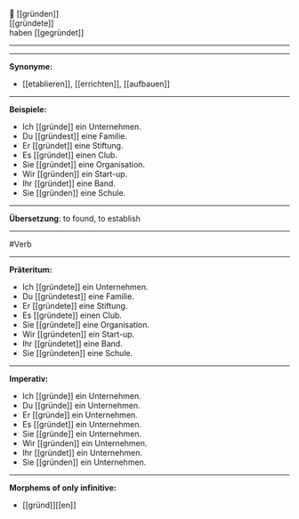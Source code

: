 🏢 [[gründen]]  
[[gründete]]  
haben [[gegründet]]

---

---

**Synonyme:**

- [[etablieren]], [[errichten]], [[aufbauen]]

---

**Beispiele:**

- Ich [[gründe]] ein Unternehmen.
- Du [[gründest]] eine Familie.
- Er [[gründet]] eine Stiftung.
- Es [[gründet]] einen Club.
- Sie [[gründet]] eine Organisation.
- Wir [[gründen]] ein Start-up.
- Ihr [[gründet]] eine Band.
- Sie [[gründen]] eine Schule.

---

**Übersetzung**:
to found, to establish

---
 #Verb

---

**Präteritum:**

- Ich [[gründete]] ein Unternehmen.
- Du [[gründetest]] eine Familie.
- Er [[gründete]] eine Stiftung.
- Es [[gründete]] einen Club.
- Sie [[gründete]] eine Organisation.
- Wir [[gründeten]] ein Start-up.
- Ihr [[gründetet]] eine Band.
- Sie [[gründeten]] eine Schule.

---

**Imperativ:**

- Ich [[gründe]] ein Unternehmen.
- Du [[gründe]] ein Unternehmen.
- Er [[gründe]] ein Unternehmen.
- Es [[gründet]] ein Unternehmen.
- Sie [[gründe]] ein Unternehmen.
- Wir [[gründen]] ein Unternehmen.
- Ihr [[gründet]] ein Unternehmen.
- Sie [[gründen]] ein Unternehmen.

---

**Morphems of only infinitive:**  
- [[gründ]][[en]]